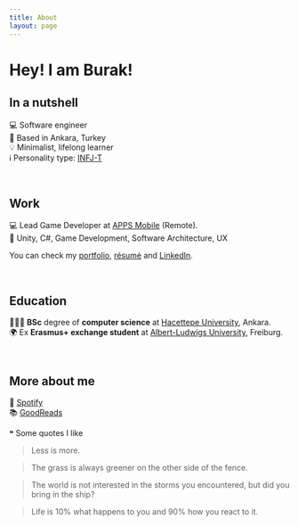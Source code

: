 ```yaml
---
title: About
layout: page
---
```

<!-- ![Profile Image]({{ site.url }}/{{ site.picture }}) -->

# Hey! I am Burak!

## In a nutshell

💻 Software engineer
<br>
📍 Based in Ankara, Turkey
<br>
💡 Minimalist, lifelong learner<!--, booklover--> 
<br>
ℹ️ Personality type: [INFJ-T](https://www.16personalities.com/profiles/19ea956f7d530)
<!--🏋🏻‍♀️ Fitness enthusiast
<br>
🎹 Piano learner
<br>
🎂 27 years old-->

<br>

## Work

💻 Lead Game Developer at [APPS Mobile][apps] (Remote).
<br>
🔑 Unity, C#, Game Development, Software Architecture, UX

You can check my [portfolio](../portfolio), [résumé](../assets/resume.pdf) and [LinkedIn][linkedin].

<br>

## Education

👨🏻‍🎓 **BSc** degree of **computer science**  at [Hacettepe University][hacettepe], Ankara.
<br>
🌍 Ex **Erasmus+ exchange student** at [Albert-Ludwigs University][freiburg], Freiburg.

<br>

## More about me

🎵 [Spotify][spotify]
<br>
📚 [GoodReads][goodreads]
<!--<br>
🎥 [IMDb][imdb]-->


❝ Some quotes I like 

> Less is more.

> The grass is always greener on the other side of the fence.

> The world is not interested in the storms you encountered, but did you bring in the ship?

> Life is 10% what happens to you and 90% how you react to it.


[linkedin]: https://www.linkedin.com/in/burakekici
[hacettepe]: https://cs.hacettepe.edu.tr
[freiburg]: https://www.informatik.uni-freiburg.de
[apps]: https://apps.com.tr
[spotify]: https://open.spotify.com/user/bekici
[goodreads]: https://www.goodreads.com/burakekici
[imdb]: https://www.imdb.com/user/ur41656845
